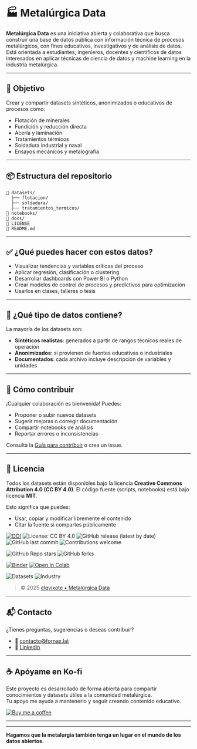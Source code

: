 # 🏭 Metalúrgica Data

**Metalúrgica Data** es una iniciativa abierta y colaborativa que busca construir una base de datos pública con información técnica de procesos metalúrgicos, con fines educativos, investigativos y de análisis de datos. Está orientada a estudiantes, ingenieros, docentes y científicos de datos interesados en aplicar técnicas de ciencia de datos y machine learning en la industria metalúrgica.

---

## 🎯 Objetivo

Crear y compartir datasets sintéticos, anonimizados o educativos de procesos como:

- Flotación de minerales
- Fundición y reducción directa
- Acería y laminación
- Tratamientos térmicos
- Soldadura industrial y naval
- Ensayos mecánicos y metalografía

---

## 📦 Estructura del repositorio

```
📁 datasets/
  ├── flotacion/
  ├── soldadura/
  ├── tratamientos_termicos/
📁 notebooks/
📁 docs/
📄 LICENSE
📄 README.md
```

---

## ✅ ¿Qué puedes hacer con estos datos?

- Visualizar tendencias y variables críticas del proceso
- Aplicar regresión, clasificación o clustering
- Desarrollar dashboards con Power BI o Python
- Crear modelos de control de procesos y predictivos para optimización
- Usarlos en clases, talleres o tesis

---

## 🧠 ¿Qué tipo de datos contiene?

La mayoría de los datasets son:

- **Sintéticos realistas**: generados a partir de rangos técnicos reales de operación
- **Anonimizados**: si provienen de fuentes educativas o industriales
- **Documentados**: cada archivo incluye descripción de variables y unidades

---

## 🤝 Cómo contribuir

¡Cualquier colaboración es bienvenida! Puedes:

- Proponer o subir nuevos datasets
- Sugerir mejoras o corregir documentación
- Compartir notebooks de análisis
- Reportar errores o inconsistencias

Consulta la [Guía para contribuir](./CONTRIBUTING.md) o crea un issue.

---

## 🧾 Licencia

Todos los datasets están disponibles bajo la licencia **Creative Commons Attribution 4.0 (CC BY 4.0)**. El código fuente (scripts, notebooks) está bajo licencia **MIT**.

Esto significa que puedes:

- Usar, copiar y modificar libremente el contenido
- Citar la fuente si compartes públicamente

[![DOI](https://zenodo.org/badge/1022395344.svg)](https://doi.org/10.5281/zenodo.17268996)
![License: CC BY 4.0](https://img.shields.io/badge/License-CC%20BY%204.0-lightgrey.svg)
![GitHub release (latest by date)](https://img.shields.io/github/v/release/elqvixote/metalurgica-data)
![GitHub last commit](https://img.shields.io/github/last-commit/elqvixote/metalurgica-data)
![Contributions welcome](https://img.shields.io/badge/contributions-welcome-brightgreen.svg)

<!-- Badges de comunidad -->
![GitHub Repo stars](https://img.shields.io/github/stars/elqvixote/metalurgica-data?style=social)
![GitHub forks](https://img.shields.io/github/forks/elqvixote/metalurgica-data?style=social)

<!-- Badges técnicos -->
[![Binder](https://mybinder.org/badge_logo.svg)](https://mybinder.org/v2/gh/elqvixote/metalurgica-data/HEAD)
[![Open In Colab](https://colab.research.google.com/assets/colab-badge.svg)](https://colab.research.google.com/github/elqvixote/metalurgica-data/blob/main/notebooks/Ejemplo.ipynb)

<!-- Badges personalizados -->
![Datasets](https://img.shields.io/badge/Datasets-3-blue)
![Industry](https://img.shields.io/badge/Industry-Metallurgy-orange)

> © 2025 [elqvixote • Metalúrgica Data](https://github.com/elqvixote)

---

## 📬 Contacto

¿Tienes preguntas, sugerencias o deseas contribuir?

- 📧 contacto@fornax.lat
- 💼 [LinkedIn](https://www.linkedin.com/in/robertosheldon/)

---

## ☕ Apóyame en Ko-fi

Este proyecto es desarrollado de forma abierta para compartir conocimientos y datasets útiles a la comunidad metalúrgica.  
Tu apoyo me ayuda a mantenerlo y seguir creando contenido educativo.

[![Buy me a coffee](https://github.com/user-attachments/assets/29a440f8-964e-44e7-97a7-853deab59ce7)](https://ko-fi.com/elqvixote)

---




---

**Hagamos que la metalurgia también tenga un lugar en el mundo de los datos abiertos.**
